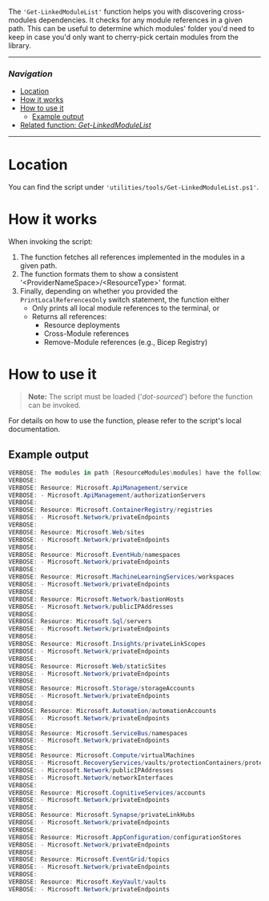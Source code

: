 The `'Get-LinkedModuleList'` function helps you with discovering cross-modules dependencies. It checks for any module references in a given path. This can be useful to determine which modules' folder you'd need to keep in case you'd only want to cherry-pick certain modules from the library.

---

### _Navigation_

- [Location](#location)
- [How it works](#how-it-works)
- [How to use it](#how-to-use-it)
  - [Example output](#example-output)
- [Related function: _Get-LinkedModuleList_](#related-function-get-linkedmodulelist)

---
# Location

You can find the script under `'utilities/tools/Get-LinkedModuleList.ps1'`.

# How it works

When invoking the script:

1. The function fetches all references implemented in the modules in a given path.
1. The function formats them to show a consistent '\<ProviderNameSpace\>/\<ResourceType\>' format.
1. Finally, depending on whether you provided the `PrintLocalReferencesOnly` switch statement, the function either
   - Only prints all local module references to the terminal, or
   - Returns all references:
     - Resource deployments
     - Cross-Module references
     - Remove-Module references (e.g., Bicep Registry)

# How to use it

> **Note:** The script must be loaded ('*dot-sourced*') before the function can be invoked.

For details on how to use the function, please refer to the script's local documentation.

## Example output

```PowerShell
VERBOSE: The modules in path [ResourceModules\modules] have the following local folder dependencies:
VERBOSE:
VERBOSE: Resource: Microsoft.ApiManagement/service
VERBOSE: - Microsoft.ApiManagement/authorizationServers
VERBOSE:
VERBOSE: Resource: Microsoft.ContainerRegistry/registries
VERBOSE: - Microsoft.Network/privateEndpoints
VERBOSE:
VERBOSE: Resource: Microsoft.Web/sites
VERBOSE: - Microsoft.Network/privateEndpoints
VERBOSE:
VERBOSE: Resource: Microsoft.EventHub/namespaces
VERBOSE: - Microsoft.Network/privateEndpoints
VERBOSE:
VERBOSE: Resource: Microsoft.MachineLearningServices/workspaces
VERBOSE: - Microsoft.Network/privateEndpoints
VERBOSE:
VERBOSE: Resource: Microsoft.Network/bastionHosts
VERBOSE: - Microsoft.Network/publicIPAddresses
VERBOSE:
VERBOSE: Resource: Microsoft.Sql/servers
VERBOSE: - Microsoft.Network/privateEndpoints
VERBOSE:
VERBOSE: Resource: Microsoft.Insights/privateLinkScopes
VERBOSE: - Microsoft.Network/privateEndpoints
VERBOSE:
VERBOSE: Resource: Microsoft.Web/staticSites
VERBOSE: - Microsoft.Network/privateEndpoints
VERBOSE:
VERBOSE: Resource: Microsoft.Storage/storageAccounts
VERBOSE: - Microsoft.Network/privateEndpoints
VERBOSE:
VERBOSE: Resource: Microsoft.Automation/automationAccounts
VERBOSE: - Microsoft.Network/privateEndpoints
VERBOSE:
VERBOSE: Resource: Microsoft.ServiceBus/namespaces
VERBOSE: - Microsoft.Network/privateEndpoints
VERBOSE:
VERBOSE: Resource: Microsoft.Compute/virtualMachines
VERBOSE: - Microsoft.RecoveryServices/vaults/protectionContainers/protectedItems
VERBOSE: - Microsoft.Network/publicIPAddresses
VERBOSE: - Microsoft.Network/networkInterfaces
VERBOSE:
VERBOSE: Resource: Microsoft.CognitiveServices/accounts
VERBOSE: - Microsoft.Network/privateEndpoints
VERBOSE:
VERBOSE: Resource: Microsoft.Synapse/privateLinkHubs
VERBOSE: - Microsoft.Network/privateEndpoints
VERBOSE:
VERBOSE: Resource: Microsoft.AppConfiguration/configurationStores
VERBOSE: - Microsoft.Network/privateEndpoints
VERBOSE:
VERBOSE: Resource: Microsoft.EventGrid/topics
VERBOSE: - Microsoft.Network/privateEndpoints
VERBOSE:
VERBOSE: Resource: Microsoft.KeyVault/vaults
VERBOSE: - Microsoft.Network/privateEndpoints
```
